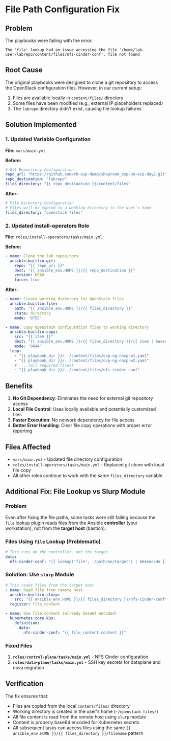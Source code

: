 # File Path Configuration Fix

## Problem

The playbooks were failing with the error:
```
The 'file' lookup had an issue accessing the file '/home/lab-user/labrepo/content/files/nfs-cinder-conf'. file not found
```

## Root Cause

The original playbooks were designed to clone a git repository to access the OpenStack configuration files. However, in our current setup:

1. Files are available locally in `content/files/` directory
2. Some files have been modified (e.g., external IP placeholders replaced)
3. The `labrepo` directory didn't exist, causing file lookup failures

## Solution Implemented

### 1. Updated Variable Configuration

**File:** `vars/main.yml`

**Before:**
```yaml
# Git Repository Configuration
repo_url: "https://github.com/rh-osp-demo/showroom_osp-on-ocp-day2.git"
repo_destination: "labrepo"
files_directory: "{{ repo_destination }}/content/files"
```

**After:**
```yaml
# File Directory Configuration
# Files will be copied to a working directory in the user's home
files_directory: "openstack-files"
```

### 2. Updated install-operators Role

**File:** `roles/install-operators/tasks/main.yml`

**Before:**
```yaml
- name: Clone the lab repository
  ansible.builtin.git:
    repo: "{{ repo_url }}"
    dest: "{{ ansible_env.HOME }}/{{ repo_destination }}"
    version: HEAD
    force: true
```

**After:**
```yaml
- name: Create working directory for OpenStack files
  ansible.builtin.file:
    path: "{{ ansible_env.HOME }}/{{ files_directory }}"
    state: directory
    mode: '0755'

- name: Copy OpenStack configuration files to working directory
  ansible.builtin.copy:
    src: "{{ item }}"
    dest: "{{ ansible_env.HOME }}/{{ files_directory }}/{{ item | basename }}"
    mode: '0644'
  loop:
    - "{{ playbook_dir }}/../content/files/osp-ng-nncp-w1.yaml"
    - "{{ playbook_dir }}/../content/files/osp-ng-nncp-w2.yaml"
    # ... (all required files)
    - "{{ playbook_dir }}/../content/files/nfs-cinder-conf"
```

## Benefits

1. **No Git Dependency**: Eliminates the need for external git repository access
2. **Local File Control**: Uses locally available and potentially customized files
3. **Faster Execution**: No network dependency for file access
4. **Better Error Handling**: Clear file copy operations with proper error reporting

## Files Affected

- `vars/main.yml` - Updated file directory configuration
- `roles/install-operators/tasks/main.yml` - Replaced git clone with local file copy
- All other roles continue to work with the same `files_directory` variable

## Additional Fix: File Lookup vs Slurp Module

### Problem
Even after fixing the file paths, some tasks were still failing because the `file` lookup plugin reads files from the Ansible **controller** (your workstation), not from the **target host** (bastion).

### Files Using `file` Lookup (Problematic)
```yaml
# This runs on the controller, not the target
data:
  nfs-cinder-conf: "{{ lookup('file', '/path/on/target') | b64encode }}"
```

### Solution: Use `slurp` Module
```yaml
# This reads files from the target host
- name: Read file from remote host
  ansible.builtin.slurp:
    src: "{{ ansible_env.HOME }}/{{ files_directory }}/nfs-cinder-conf"
  register: file_content

- name: Use file content (already base64 encoded)
  kubernetes.core.k8s:
    definition:
      data:
        nfs-cinder-conf: "{{ file_content.content }}"
```

### Fixed Files
1. **`roles/control-plane/tasks/main.yml`** - NFS Cinder configuration
2. **`roles/data-plane/tasks/main.yml`** - SSH key secrets for dataplane and nova migration

## Verification

The fix ensures that:
- Files are copied from the local `content/files/` directory
- Working directory is created in the user's home (`~/openstack-files/`)
- All file content is read from the remote host using `slurp` module
- Content is properly base64 encoded for Kubernetes secrets
- All subsequent tasks can access files using the same `{{ ansible_env.HOME }}/{{ files_directory }}/filename` pattern
